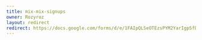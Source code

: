 ```yaml
---
title: mix-mix-signups
owner: Rozyroz
layout: redirect
redirect: https://docs.google.com/forms/d/e/1FAIpQLSeOTEzsPYM2YarIgp5fDpwSvYPudKwTVsCPyI2B00WCOyBJlw/viewform
---
```

